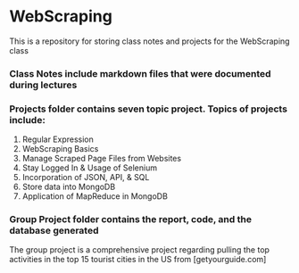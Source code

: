 # WebScraping
This is a repository for storing class notes and projects for the WebScraping class
### Class Notes include markdown files that were documented during lectures
### Projects folder contains seven topic project. Topics of projects include:
1. Regular Expression
2. WebScraping Basics
3. Manage Scraped Page Files from Websites
4. Stay Logged In & Usage of Selenium
5. Incorporation of JSON, API, & SQL
6. Store data into MongoDB
7. Application of MapReduce in MongoDB
### Group Project folder contains the report, code, and the database generated
The group project is a comprehensive project regarding pulling the top activities in the top 15 tourist cities in the US from [getyourguide.com]
